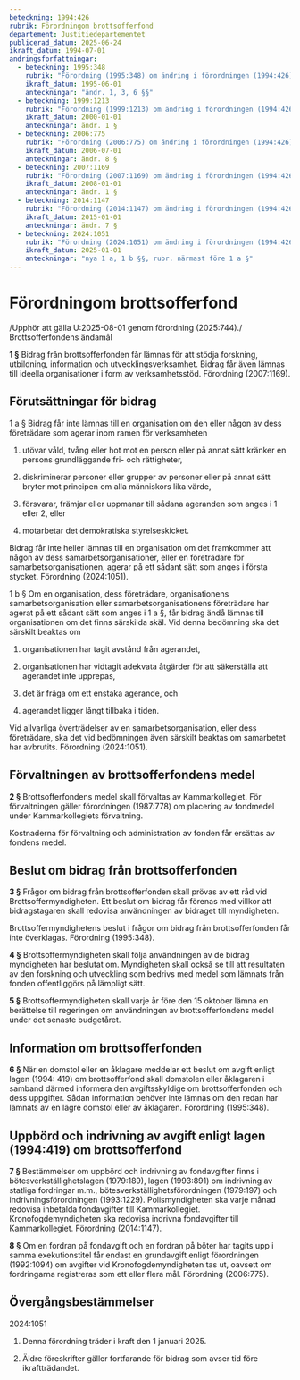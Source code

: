 ```yaml
---
beteckning: 1994:426
rubrik: Förordningom brottsofferfond
departement: Justitiedepartementet
publicerad_datum: 2025-06-24
ikraft_datum: 1994-07-01
andringsforfattningar:
  - beteckning: 1995:348
    rubrik: "Förordning (1995:348) om ändring i förordningen (1994:426) om brottsofferfond"
    ikraft_datum: 1995-06-01
    anteckningar: "ändr. 1, 3, 6 §§"
  - beteckning: 1999:1213
    rubrik: "Förordning (1999:1213) om ändring i förordningen (1994:426) om brottsofferfond"
    ikraft_datum: 2000-01-01
    anteckningar: ändr. 1 §
  - beteckning: 2006:775
    rubrik: "Förordning (2006:775) om ändring i förordningen (1994:426) om brottsofferfond"
    ikraft_datum: 2006-07-01
    anteckningar: ändr. 8 §
  - beteckning: 2007:1169
    rubrik: "Förordning (2007:1169) om ändring i förordningen (1994:426) om brottsofferfond"
    ikraft_datum: 2008-01-01
    anteckningar: ändr. 1 §
  - beteckning: 2014:1147
    rubrik: "Förordning (2014:1147) om ändring i förordningen (1994:426) om brottsofferfond"
    ikraft_datum: 2015-01-01
    anteckningar: ändr. 7 §
  - beteckning: 2024:1051
    rubrik: "Förordning (2024:1051) om ändring i förordningen (1994:426) om brottsofferfond"
    ikraft_datum: 2025-01-01
    anteckningar: "nya 1 a, 1 b §§, rubr. närmast före 1 a §"
---
```


# Förordningom brottsofferfond

/Upphör att gälla U:2025-08-01 genom förordning (2025:744)./ Brottsofferfondens ändamål

**1 §** Bidrag från brottsofferfonden får lämnas för att stödja forskning, utbildning, information och utvecklingsverksamhet. Bidrag får även lämnas till ideella organisationer i form av verksamhetsstöd. Förordning (2007:1169).

## Förutsättningar för bidrag

1 a § Bidrag får inte lämnas till en organisation om den eller någon av dess företrädare som agerar inom ramen för verksamheten

1. utövar våld, tvång eller hot mot en person eller på annat sätt kränker en persons grundläggande fri- och rättigheter,

2. diskriminerar personer eller grupper av personer eller på annat sätt bryter mot principen om alla människors lika värde,

3. försvarar, främjar eller uppmanar till sådana ageranden som anges i 1 eller 2, eller

4. motarbetar det demokratiska styrelseskicket.

Bidrag får inte heller lämnas till en organisation om det framkommer att någon av dess samarbetsorganisationer, eller en företrädare för samarbetsorganisationen, agerar på ett sådant sätt som anges i första stycket. Förordning (2024:1051).

1 b § Om en organisation, dess företrädare, organisationens samarbetsorganisation eller samarbetsorganisationens företrädare har agerat på ett sådant sätt som anges i 1 a §, får bidrag ändå lämnas till organisationen om det finns särskilda skäl. Vid denna bedömning ska det särskilt beaktas om

1. organisationen har tagit avstånd från agerandet,

2. organisationen har vidtagit adekvata åtgärder för att säkerställa att agerandet inte upprepas,

3. det är fråga om ett enstaka agerande, och

4. agerandet ligger långt tillbaka i tiden.

Vid allvarliga överträdelser av en samarbetsorganisation, eller dess företrädare, ska det vid bedömningen även särskilt beaktas om samarbetet har avbrutits. Förordning (2024:1051).

## Förvaltningen av brottsofferfondens medel

**2 §** Brottsofferfondens medel skall förvaltas av Kammarkollegiet. För förvaltningen gäller förordningen (1987:778) om placering av fondmedel under Kammarkollegiets förvaltning.

Kostnaderna för förvaltning och administration av fonden får ersättas av fondens medel.

## Beslut om bidrag från brottsofferfonden

**3 §** Frågor om bidrag från brottsofferfonden skall prövas av ett råd vid Brottsoffermyndigheten. Ett beslut om bidrag får förenas med villkor att bidragstagaren skall redovisa användningen av bidraget till myndigheten.

Brottsoffermyndighetens beslut i frågor om bidrag från brottsofferfonden får inte överklagas. Förordning (1995:348).

**4 §** Brottsoffermyndigheten skall följa användningen av de bidrag myndigheten har beslutat om. Myndigheten skall också se till att resultaten av den forskning och utveckling som bedrivs med medel som lämnats från fonden offentliggörs på lämpligt sätt.

**5 §** Brottsoffermyndigheten skall varje år före den 15 oktober lämna en berättelse till regeringen om användningen av brottsofferfondens medel under det senaste budgetåret.

## Information om brottsofferfonden

**6 §** När en domstol eller en åklagare meddelar ett beslut om avgift enligt lagen (1994: 419) om brottsofferfond skall domstolen eller åklagaren i samband därmed informera den avgiftsskyldige om brottsofferfonden och dess uppgifter. Sådan information behöver inte lämnas om den redan har lämnats av en lägre domstol eller av åklagaren. Förordning (1995:348).

## Uppbörd och indrivning av avgift enligt lagen (1994:419) om brottsofferfond

**7 §** Bestämmelser om uppbörd och indrivning av fondavgifter finns i bötesverkställighetslagen (1979:189), lagen (1993:891) om indrivning av statliga fordringar m.m., bötesverkställighetsförordningen (1979:197) och indrivningsförordningen (1993:1229). Polismyndigheten ska varje månad redovisa inbetalda fondavgifter till Kammarkollegiet. Kronofogdemyndigheten ska redovisa indrivna fondavgifter till Kammarkollegiet. Förordning (2014:1147).

**8 §** Om en fordran på fondavgift och en fordran på böter har tagits upp i samma exekutionstitel får endast en grundavgift enligt förordningen (1992:1094) om avgifter vid Kronofogdemyndigheten tas ut, oavsett om fordringarna registreras som ett eller flera mål. Förordning (2006:775).


## Övergångsbestämmelser

2024:1051

1. Denna förordning träder i kraft den 1 januari 2025.

2. Äldre föreskrifter gäller fortfarande för bidrag som avser tid före ikraftträdandet.